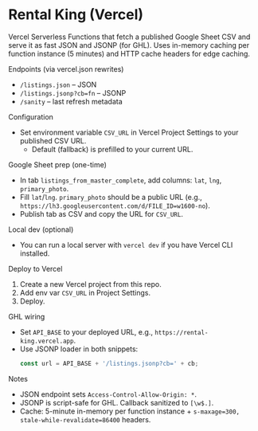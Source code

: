 Rental King (Vercel)
====================

Vercel Serverless Functions that fetch a published Google Sheet CSV and serve it as fast JSON and JSONP (for GHL). Uses in-memory caching per function instance (5 minutes) and HTTP cache headers for edge caching.

Endpoints (via vercel.json rewrites)
- `/listings.json` – JSON
- `/listings.jsonp?cb=fn` – JSONP
- `/sanity` – last refresh metadata

Configuration
- Set environment variable `CSV_URL` in Vercel Project Settings to your published CSV URL.
  - Default (fallback) is prefilled to your current URL.

Google Sheet prep (one-time)
- In tab `listings_from_master_complete`, add columns: `lat`, `lng`, `primary_photo`.
- Fill `lat`/`lng`. `primary_photo` should be a public URL (e.g., `https://lh3.googleusercontent.com/d/FILE_ID=w1600-no`).
- Publish tab as CSV and copy the URL for `CSV_URL`.

Local dev (optional)
- You can run a local server with `vercel dev` if you have Vercel CLI installed.

Deploy to Vercel
1) Create a new Vercel project from this repo.
2) Add env var `CSV_URL` in Project Settings.
3) Deploy.

GHL wiring
- Set `API_BASE` to your deployed URL, e.g., `https://rental-king.vercel.app`.
- Use JSONP loader in both snippets:
  ```js
  const url = API_BASE + '/listings.jsonp?cb=' + cb;
  ```

Notes
- JSON endpoint sets `Access-Control-Allow-Origin: *`.
- JSONP is script-safe for GHL. Callback sanitized to `[\w$.]`.
- Cache: 5-minute in-memory per function instance + `s-maxage=300, stale-while-revalidate=86400` headers.

